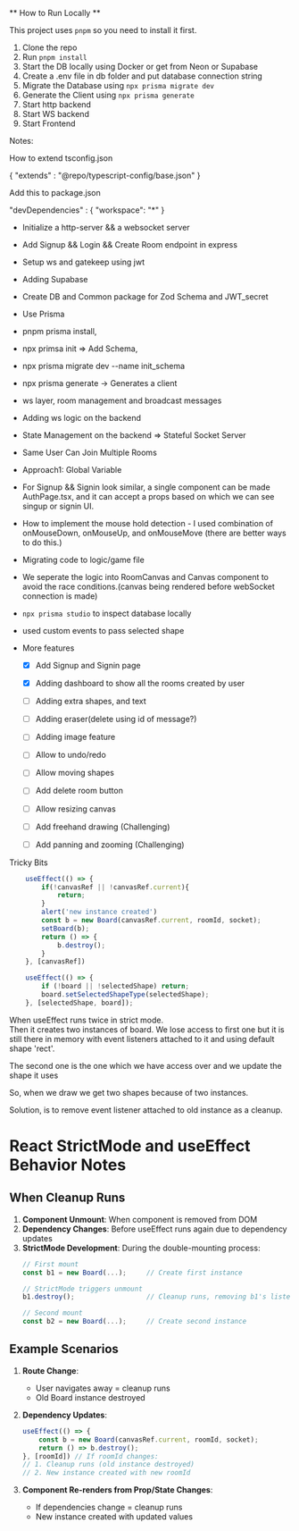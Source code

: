 ** How to Run Locally **

This project uses `pnpm` so you need to install it first.

1. Clone the repo
2. Run `pnpm install`
3. Start the DB locally using Docker or get from Neon or Supabase
4. Create a .env file in db folder and put database connection string 
5. Migrate the Database using `npx prisma migrate dev`
6. Generate the Client using `npx prisma generate`
7. Start http backend
8. Start WS backend
9. Start Frontend

Notes:

How to extend tsconfig.json


{
    "extends" : "@repo/typescript-config/base.json"
}

Add this to package.json

"devDependencies" : {
    "workspace": "*"
}

- Initialize a http-server && a websocket server
- Add Signup && Login && Create Room endpoint in express
- Setup ws and gatekeep using jwt
- Adding Supabase
- Create DB and Common package for Zod Schema and JWT_secret
- Use Prisma
- pnpm prisma install,
- npx primsa init =>  Add Schema,
- npx prisma migrate dev --name init_schema 
- npx prisma generate -> Generates a client
- ws layer, room management and broadcast messages


- Adding ws logic on the backend

- State Management on the backend => Stateful Socket Server
- Same User Can Join Multiple Rooms
- Approach1: Global Variable

- For Signup && Signin look similar, a single component can be made AuthPage.tsx, and it can accept a props based on which we can see singup or signin UI.

- How to implement the mouse hold detection - I used combination of onMouseDown, onMouseUp, and onMouseMove (there are better ways to do this.)

- Migrating code to logic/game file

- We seperate the logic into RoomCanvas and Canvas component to avoid the race conditions.(canvas being rendered before webSocket connection is made)

- `npx prisma studio` to inspect database locally


- used custom events to pass selected shape



- More features

    - [x] Add Signup and Signin page
    
    - [x] Adding dashboard to show all the rooms created by user
    
    - [ ] Adding extra shapes, and text
    
    - [ ] Adding eraser(delete using id of message?)
    
    - [ ] Adding image feature
    
    - [ ] Allow to undo/redo
    
    - [ ] Allow moving shapes
    
    - [ ] Add delete room button

    - [ ] Allow resizing canvas

    - [ ] Add freehand drawing (Challenging)

    - [ ] Add panning and zooming   (Challenging)



Tricky Bits

```js
    useEffect(() => {
        if(!canvasRef || !canvasRef.current){
            return;
        }
        alert('new instance created')
        const b = new Board(canvasRef.current, roomId, socket);
        setBoard(b);
        return () => {
            b.destroy();
        }
    }, [canvasRef])

    useEffect(() => {
        if (!board || !selectedShape) return;
        board.setSelectedShapeType(selectedShape);
    }, [selectedShape, board]);

```


When useEffect runs twice in strict mode.  
Then it creates two instances of board.
We lose access to first one but it is still there in memory with event listeners attached to it and using default shape 'rect'.

The second one is the one which we have access over and we update the shape it uses

So, when we draw we get two shapes because of two instances.

Solution, is to remove event listener attached to old instance as a cleanup.

# React StrictMode and useEffect Behavior Notes

## When Cleanup Runs
1. **Component Unmount**: When component is removed from DOM
2. **Dependency Changes**: Before useEffect runs again due to dependency updates
3. **StrictMode Development**: During the double-mounting process:
   ```javascript
   // First mount
   const b1 = new Board(...);     // Create first instance
   
   // StrictMode triggers unmount
   b1.destroy();                  // Cleanup runs, removing b1's listeners
   
   // Second mount
   const b2 = new Board(...);     // Create second instance
   ```

## Example Scenarios
1. **Route Change**: 
   - User navigates away = cleanup runs
   - Old Board instance destroyed

2. **Dependency Updates**:
   ```javascript
   useEffect(() => {
       const b = new Board(canvasRef.current, roomId, socket);
       return () => b.destroy();
   }, [roomId]) // If roomId changes:
   // 1. Cleanup runs (old instance destroyed)
   // 2. New instance created with new roomId
   ```

3. **Component Re-renders from Prop/State Changes**:
   - If dependencies change = cleanup runs
   - New instance created with updated values